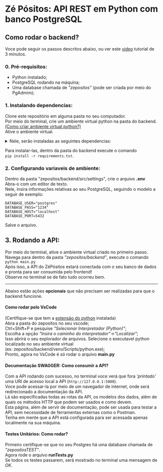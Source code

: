 # Zé Pósitos: API REST em Python com banco PostgreSQL
## Como rodar o backend?
Voce pode seguir os passos descritos abaixo, ou ver este [video](https://youtu.be/x9d15Am9EMI) tutorial de 3 minutos.
### 0. Pré-requisitos:
* Python instalado;
* PostgreSQL rodando na máquina;
* Uma database chamada de _"zepositos"_ (pode ser criada por meio do PgAdmim);


### 1. Instalando dependencias:
Clone este repositório em alguma pasta no seu computador.<br>
Por meio do terminal, crie um ambiente virtual python na pasta do backend. 
[(Como criar ambiente virtual python?)](https://www.youtube.com/watch?v=hA2l0TgaZhM)<br>
Ative o ambiente virtual.<br>





<details>
  <summary>Nele, serão instaladas as seguintes dependencias:</summary>
  
  - Peewee (ORM)
  - Psycopg2 (Adaptador Postgres)
  - Flask (para rotas da API)
  - Flask-cors (para Cross-Origin)
  - Flask_restx (para documentação Swagger)
  - Werkzeug (WSGI)
  - Unittest (para Testes Unitarios)
  - dotenv (para configuração de variaveis de ambiente)
</details>

Para instalar-las, dentro da pasta do backend execute o comando <br>`pip install -r requirements.txt`.


### 2. Configurando variaveis de ambiente:
Dentro da pasta "zepositos/backend/src/settings", crie o arquivo **.env**<br>
Abra-o com um editor de texto.<br>
Nele, insira informações relativas ao seu PostgreSQL, seguindo o modelo a seguir de exemplo:<br>
```env
DATABASE_USER="postgres"
DATABASE_PASS="1234"
DATABASE_HOST="localhost"
DATABASE_PORT=5432
```
Salve o arquivo.

## 3. Rodando a API:
Por meio do terminal, ative o ambiente virtual criado no primeiro passo.<br>
Navega para dentro da pasta _"zepositos/backend"_, execute o comando<br> `python main.py` <br>
Após isso, a API do ZéPósitos estará conectada com o seu banco de dados e pronta para ser consumida pelo frontend!
<br> Observe no terminal se de fato tudo ocorreu bem.<br>



***
Abaixo estão ações **opcionais** que não precisam ser realizadas para que o backend funcione.



#### Como rodar pelo VsCode
(Certifique-se que tem a [extensão do python](https://marketplace.visualstudio.com/items?itemName=ms-python.python) instalada)<br>
Abra a pasta do zepositos no seu vscode;<br>
Ctrl+Shift+P e pesquise _"Selecionar Interpretador (Python)"_;<br>
Escolha a opção _"Insira o caminho do interpretador"_->_"Localizar"_;<br>
Isso abrirá o seu explorador de arquivos. Selecione o executavel python localizado no seu ambiente virtual<br> (ex: zepositos/backend/venv/Scripts/python.exe);<br>
Pronto, agora no VsCode é só rodar o arquivo **main.py** 

#### Documentação SWAGGER: Como consumir a API?
Com a API rodando com sucesso, no terminal voce verá que fora _'printado'_ uma URI de acesso local a API (`http://127.0.0.1:5000`). <br>
Voce pode acessar-la por meio de um navegador de internet, onde será redirecionado a documentação da API.<br>
Lá são especificadas todas as rotas da API, os modelos dos dados, além de quais os métodos HTTP que podem ser usados e como devem.<br>
Esta página, além de servir de documentação, pode ser usada para testar a API, sem necessidade de ferramentas externas como o Postman.<br>
Tenha em mente que a API está configurada para ser acessada apenas localmente na sua máquina.

#### Testes Unitários: Como rodar?
Primeiro certifique-se que no seu Postgres há uma database chamada de _"zepositosTEST"_.<br>
Agora rode o arquivo **runTests.py**<br>
Se todos os testes passarem, será mostrado no terminal uma mensagem de _OK_.

